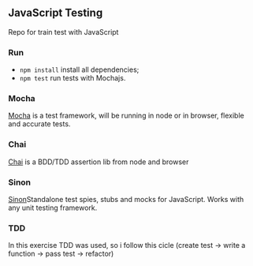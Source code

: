## JavaScript Testing

Repo for train test with JavaScript

### Run
- `npm install` install all dependencies;
- `npm test` run tests with Mochajs.

### Mocha
[Mocha](https://mochajs.org/) is a test framework, will be running in node or in browser, flexible and accurate tests.

### Chai
[Chai](https://www.chaijs.com/) is a BDD/TDD assertion lib from node and browser

### Sinon 
[Sinon](https://sinonjs.org/)Standalone test spies, stubs and mocks for JavaScript. Works with any unit testing framework.

### TDD 
In this exercise TDD was used, so i follow this cicle (create test -> write a function -> pass test -> refactor)